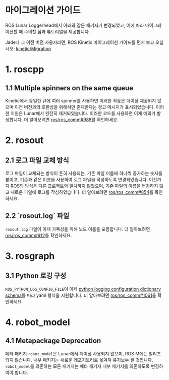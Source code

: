 # 마이그레이션 가이드
ROS Lunar Loggerhead에서 아래와 같은 패키지가 변경되었고, 이에 따라 마이그레이션할 때 주의할 점과 튜토리얼을 제공합니다.

Jade나 그 이전 버전 사용자라면, ROS Kinetic 마이그레이션 가이드를 먼저 보고 오십시오: [kinetic/Migration](http://wiki.ros.org/kinetic/Migration)

# 1. roscpp
## 1.1 Multiple spinners on the same queue
Kinetic에서 동일한 큐에 여러 spinner를 사용하면 이러한 작동은 더이상 제공되지 않으며 이전 버전과의 호환성을 위해서만 존재한다는 경고 메시지가 표시되었습니다. 이러한 지원은 Lunar에서 완전히 제거되었습니다. 이러한 코드를 사용하면 이제 예외가 발생합니다. 더 알아보려면 [ros/ros_comm#988](https://github.com/ros/ros_comm/pull/988)를 확인하세요.

# 2. rosout
## 2.1 로그 파일 교체 방식
로그 파일이 교체되는 방식이 흔히 사용되는, 기존 파일 이름에 하나씩 증가하는 숫자를 붙이고, 기존과 같은 이름을 사용하여 로그 파일을 작성하도록 변경되었습니다. 이전까지 ROS의 방식은 다른 프로젝트와 일치하지 않았으며, 기존 파일의 이름을 변경하지 않고 새로운 파일에 로그를 작성하였습니다. 더 알아보려면 [ros/ros_comm#854](https://github.com/ros/ros_comm/pull/854)를 확인하세요.

## 2.2 \`rosout.log` 파일
`rosout.log` 파일이 이제 가독성을 위해 노드 이름을 포함합니다. 더 알아보려면 [ros/ros_comm#912](https://github.com/ros/ros_comm/pull/912)를 확인하세요.

# 3. rosgraph
## 3.1 Python 로깅 구성
`ROS_PYTHON_LOG_CONFIG_FILE`이 이제 [python logging configuration dictionary schema](https://docs.python.org/2/library/logging.config.html#configuration-dictionary-schema)를 따라 yaml 형식을 지원합니다. 더 알아보려면 [ros/ros_comm#1061](https://github.com/ros/ros_comm/pull/1061)을 확인하세요.

# 4. robot_model
## 4.1 Metapackage Deprecation
메타 패키지 `robot_model`은 Lunar에서 더이상 사용되지 않으며, ROS M에는 릴리즈 되지 않습니다. 내부 패키지는 새로운 레포지토리로 옮겨져 유지보수 될 것입니다. `robot_model`를 의존하는 모든 패키지는 메타 패키지 내부 패키지를 의존하도록 변경하여야 합니다.